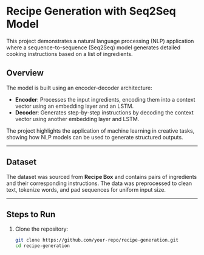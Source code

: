# Recipe Generation with Seq2Seq Model

This project demonstrates a natural language processing (NLP) application where a sequence-to-sequence (Seq2Seq) model generates detailed cooking instructions based on a list of ingredients.

## Overview

The model is built using an encoder-decoder architecture:
- **Encoder**: Processes the input ingredients, encoding them into a context vector using an embedding layer and an LSTM.
- **Decoder**: Generates step-by-step instructions by decoding the context vector using another embedding layer and LSTM.

The project highlights the application of machine learning in creative tasks, showing how NLP models can be used to generate structured outputs.

---

## Dataset

The dataset was sourced from **Recipe Box** and contains pairs of ingredients and their corresponding instructions. The data was preprocessed to clean text, tokenize words, and pad sequences for uniform input size.

---

## Steps to Run

1. Clone the repository:
   ```bash
   git clone https://github.com/your-repo/recipe-generation.git
   cd recipe-generation
